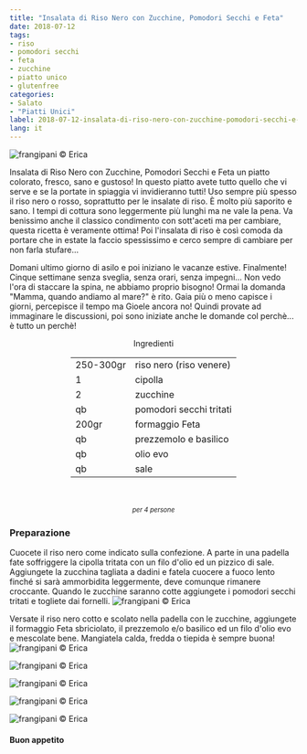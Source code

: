 ```yaml
---
title: "Insalata di Riso Nero con Zucchine, Pomodori Secchi e Feta"
date: 2018-07-12
tags:
- riso
- pomodori secchi
- feta
- zucchine
- piatto unico
- glutenfree
categories:
- Salato
- "Piatti Unici"
label: 2018-07-12-insalata-di-riso-nero-con-zucchine-pomodori-secchi-e-feta
lang: it
---
```

![](header.jpg "frangipani © Erica")

Insalata di Riso Nero con Zucchine, Pomodori Secchi e Feta un piatto colorato, fresco, sano e gustoso! In questo piatto avete tutto quello che vi serve e se la portate in spiaggia vi invidieranno tutti! Uso sempre più spesso il riso nero o rosso, soprattutto per le insalate di riso. È molto più saporito e sano. I tempi di cottura sono leggermente più lunghi ma ne vale la pena. Va benissimo anche il classico condimento con sott'aceti ma per cambiare, questa ricetta è veramente ottima! Poi l'insalata di riso è così comoda da portare che in estate la faccio spessissimo e cerco sempre di cambiare per non farla stufare... 

Domani ultimo giorno di asilo e poi iniziano le vacanze estive. Finalmente! Cinque settimane senza sveglia, senza orari, senza impegni... Non vedo l'ora di staccare la spina, ne abbiamo proprio bisogno! Ormai la domanda "Mamma, quando andiamo al mare?" è rito. Gaia più o meno capisce i giorni, percepisce il tempo ma Gioele ancora no! Quindi provate ad immaginare le discussioni, poi sono iniziate anche le domande col perchè... è tutto un perchè!

<div id="wrapper" style="text-align: center">
  <div id="yourdiv" style="display: inline-block;">
    <div class="ingredients">
      <div class="ingredients-title">Ingredienti</div>
      <table>
        <tbody>
          <tr>
            <td>250-300gr</td>
            <td>riso nero (riso venere)</td>
          </tr>
          <tr>
            <td>1</td>
            <td>cipolla</td>
          </tr>
          <tr>
            <td>2</td>
            <td>zucchine</td>
          </tr>
          <tr>
            <td>qb</td>
            <td>pomodori secchi tritati</td>
          </tr>
          <tr>
            <td>200gr</td>
            <td>formaggio Feta</td>
          </tr>
          <tr>
            <td>qb</td>
            <td>prezzemolo e basilico</td>
         </tr>
          <tr>
            <td>qb</td>
            <td>olio evo</td>
         </tr>
          <tr>
            <td>qb</td>
            <td>sale</td>
          </tr>
        </tbody>
      </table>
      <br></br>
      <i class="pull-right" style="font-size: 80%;">per 4 persone</i>
    </div>
  </div>
</div>


<h3>
  <font color="grey">
    <i class="fa fa-cogs"></i>
  </font> Preparazione
</h3>

Cuocete il riso nero come indicato sulla confezione. A parte in una padella fate soffriggere la cipolla tritata con un filo d'olio ed un pizzico di sale. Aggiungete la zucchina tagliata a dadini e fatela cuocere a fuoco lento finché si sarà ammorbidita leggermente, deve comunque rimanere croccante. Quando le zucchine saranno cotte aggiungete i pomodori secchi tritati e togliete dai fornelli.
![](zucchine.jpg "frangipani © Erica")

Versate il riso nero cotto e scolato nella padella con le zucchine, aggiungete il formaggio Feta sbriciolato, il prezzemolo e/o basilico ed un filo d'olio evo e mescolate bene. Mangiatela calda, fredda o tiepida è sempre buona!
![](risultato1.jpg "frangipani © Erica")

![](risultato2.jpg "frangipani © Erica")

![](risultato3.jpg "frangipani © Erica")

![](risultato4.jpg "frangipani © Erica")

![](risultato5.jpg "frangipani © Erica")

<h4>Buon appetito
  <font color="red">
    <i class="fa fa-smile-o"></i>
  </font>
</h4>
